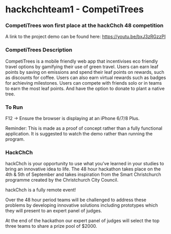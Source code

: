 # hackchchteam1 - CompetiTrees

### CompetiTrees won first place at the hackChch 48 competition

A link to the project demo can be found here: https://youtu.be/bxJ3zRGzzPI

### CompetiTrees Description

CompetiTrees is a mobile friendly web app that incentivises eco friendly travel options by gamifying their use of green travel. Users can earn leaf points by saving on emissions and spend their leaf points on rewards, such as discounts for coffee. Users can also earn virtual rewards such as badges for achieving milestones.
Users can compete with friends solo or in teams to earn the most leaf points. And have the option to donate to plant a native tree.


### To Run

F12 -> Ensure the browser is displaying at an iPhone 6/7/8 Plus.

Reminder: This is made as a proof of concept rather than a fully functional application. It is suggested to watch the demo rather than running the program.

### HackChCh

hackChch is your opportunity to use what you’ve learned in your studies to bring an innovative idea to life. The 48 hour hackathon takes place on the 4th & 5th of September and takes inspiration from the Smart Christchurch programme created by the Christchurch City Council. 

hackChch is a fully remote event!

Over the 48 hour period teams will be challenged to address these problems by developing innovative solutions including prototypes which they will present to an expert panel of judges. 

At the end of the hackathon our expert panel of judges will select the top three teams to share a prize pool of $2000. 
